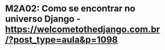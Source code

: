 # M2A02: Como se encontrar no universo Django - https://welcometothedjango.com.br/?post_type=aula&p=1098